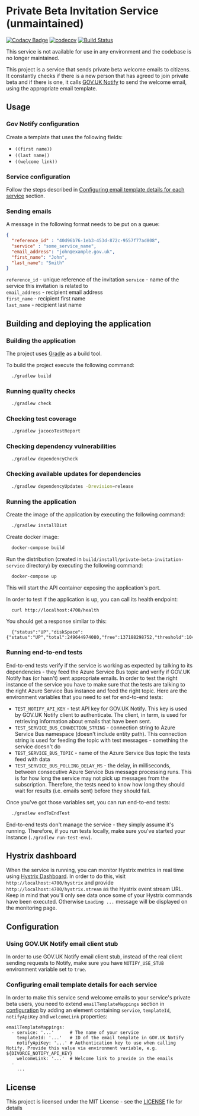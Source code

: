 # Private Beta Invitation Service (unmaintained)

[![Codacy Badge](https://api.codacy.com/project/badge/Grade/7cf5461dde5149338d6029cabe2c6606)](https://www.codacy.com/app/HMCTS/private-beta-invitation-service)
[![codecov](https://codecov.io/gh/hmcts/private-beta-invitation-service/branch/master/graph/badge.svg)](https://codecov.io/gh/hmcts/private-beta-invitation-service)
[![Build Status](https://travis-ci.org/hmcts/private-beta-invitation-service.svg?branch=master)](https://travis-ci.org/hmcts/private-beta-invitation-service)

This service is not available for use in any environment and the codebase is no longer maintained.

This project is a service that sends private beta welcome emails to citizens. It constantly checks if there is
a new person that has agreed to join private beta and if there is one,
it calls [GOV.UK Notify](https://www.gov.uk/government/publications/govuk-notify)
to send the welcome email, using the appropriate email template.

## Usage

### Gov Notify configuration

Create a template that uses the following fields:
- `((first name))`
- `((last name))`
- `((welcome link))`

### Service configuration

Follow the steps described in [Configuring email template details for each service](configuring-email-template-details-for-each-service) section.

### Sending emails

A message in the following format needs to be put on a queue:
```json
{
  "reference_id" : "40d96b76-1eb3-453d-872c-9557f77ad808",
  "service" : "some_service_name",
  "email_address": "john@example.gov.uk",
  "first_name": "John",
  "last_name": "Smith"
}
```

`reference_id` - unique reference of the invitation
`service` - name of the service this invitation is related to  
`email_address` - recipient email address  
`first_name` - recipient first name  
`last_name` - recipient last name  

## Building and deploying the application

### Building the application

The project uses [Gradle](https://gradle.org) as a build tool.

To build the project execute the following command:

```bash
  ./gradlew build
```

### Running quality checks

```bash
  ./gradlew check
```

### Checking test coverage

```bash
  ./gradlew jacocoTestReport
```

### Checking dependency vulnerabilities

```bash
  ./gradlew dependencyCheck
```

### Checking available updates for dependencies

```bash
  ./gradlew dependencyUpdates -Drevision=release
```

### Running the application

Create the image of the application by executing the following command:

```bash
  ./gradlew installDist
```

Create docker image:

```bash
  docker-compose build
```

Run the distribution (created in `build/install/private-beta-invitation-service` directory)
by executing the following command:

```bash
  docker-compose up
```

This will start the API container exposing the application's port.

In order to test if the application is up, you can call its health endpoint:

```bash
  curl http://localhost:4700/health
```

You should get a response similar to this:

```
  {"status":"UP","diskSpace":{"status":"UP","total":249644974080,"free":137188298752,"threshold":10485760}}
```

### Running end-to-end tests

End-to-end tests verify if the service is working as expected by talking to its dependencies -
 they feed the Azure Service Bus topic and verify if GOV.UK Notify has (or hasn't) sent
 appropriate emails. In order to test the right instance of the service you have to make sure
 that the tests are talking to the right Azure Service Bus instance and feed the right topic.
 Here are the environment variables that you need to set for end-to-end tests:

 - `TEST_NOTIFY_API_KEY` - test API key for GOV.UK Notify. This key is used by GOV.UK Notify
 client to authenticate. The client, in term, is used for retrieving information about emails
 that have been sent.
 - `TEST_SERVICE_BUS_CONNECTION_STRING` - connection string to Azure Service Bus namespace
 (doesn't include entity path). This connection string is used for feeding the topic with
 test messages - something the service doesn't do
 - `TEST_SERVICE_BUS_TOPIC` - name of the Azure Service Bus topic the tests feed with data
 - `TEST_SERVICE_BUS_POLLING_DELAY_MS` - the delay, in milliseconds, between consecutive
 Azure Service Bus message processing runs. This is for how long the service may not pick up
 messages from the subscription. Therefore, the tests need to know how long they should wait
 for results (i.e. emails sent) before they should fail.


Once you've got those variables set, you can run end-to-end tests:
```bash
  ./gradlew endToEndTest
```

End-to-end tests don't manage the service - they simply assume it's running. Therefore, if you
run tests locally, make sure you've started your instance (`./gradlew run-test-env`).

## Hystrix dashboard

When the service is running, you can monitor Hystrix metrics in real time using
[Hystrix Dashboard](https://github.com/Netflix/Hystrix/wiki/Dashboard).
In order to do this, visit `http://localhost:4700/hystrix` and provide `http://localhost:4700/hystrix.stream`
as the Hystrix event stream URL. Keep in mind that you'll only see data once some
of your Hystrix commands have been executed. Otherwise `Loading ...` message will be displayed
on the monitoring page.

## Configuration

### Using GOV.UK Notify email client stub

In order to use GOV.UK Notify email client stub, instead of the real client sending requests to Notify,
make sure you have `NOTIFY_USE_STUB` environment variable set to `true`.

### Configuring email template details for each service

In order to make this service send welcome emails to your service's private beta users,
you need to extend `emailTemplateMappings` section in [configuration](src/main/resources/application.yaml)
by adding an element containing `service`, `templateId`, `notifyApiKey` and `welcomeLink` properties:

```
emailTemplateMappings:
  - service: '...'      # The name of your service
    templateId: '...'   # ID of the email template in GOV.UK Notify
    notifyApiKey: '...' # Authentication key to use when calling Notify. Provide this value via environment variable, e.g. ${DIVORCE_NOTIFY_API_KEY}
    welcomeLink: '...'  # Welcome link to provide in the emails
  -
    ...
```

## License

This project is licensed under the MIT License - see the [LICENSE](LICENSE) file for details
